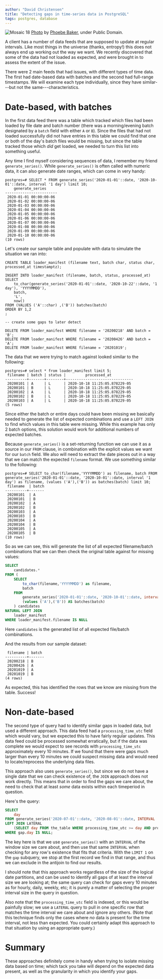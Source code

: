 ```yaml
---
author: "David Christensen"
title: "Detecting gaps in time-series data in PostgreSQL"
tags: postgres, database
---
```


![Mosaic 18](/blog/2020/10/26/postgresql-finding-gaps-in-time-series-data/banner.jpg)
[Photo](https://www.flickr.com/photos/phoebe_photo/33735147071/) by [Phoebe Baker](https://www.flickr.com/photos/phoebe_photo/), under Public Domain.


A client has a number of data feeds that are supposed to update at regular intervals.  Like most
things in the universe (thanks, entropy!) this does not always end up working out the way we want.
We recently discovered that some of the data had not loaded as expected, and were brought in to
assess the extent of the issue.

There were 2 main feeds that had issues, with different types of time data.  The first had
date-based data with batches and the second had full-range timestamps.  We will examine each type
individually, since they have similar---but not the same---characteristics.

Date-based, with batches
========================

In the first data feed there was a table which tracked which files had been loaded by file date and
batch number (there was a morning/evening batch designated by a `batch` field with either `A` or
`B`).  Since the files that had not loaded successfully did not have entries in this table we could
find that one or both of the day's batch files would be missing, but since the table tracked those
which *did* get loaded, we needed to turn this list into something useful.

Any time I find myself considering sequences of data, I remember my friend `generate_series()`.
While `generate_series()` is often called with numeric data, it can also generate date ranges, which
can come in very handy:

```
postgres=# SELECT * FROM generate_series('2020-01-01'::date, '2020-10-01'::date, interval '1 day') limit 10;
    generate_series     
------------------------
 2020-01-01 00:00:00-06
 2020-01-02 00:00:00-06
 2020-01-03 00:00:00-06
 2020-01-04 00:00:00-06
 2020-01-05 00:00:00-06
 2020-01-06 00:00:00-06
 2020-01-07 00:00:00-06
 2020-01-08 00:00:00-06
 2020-01-09 00:00:00-06
 2020-01-10 00:00:00-06
(10 rows)
```

Let's create our sample table and populate with data to simulate the situation we ran into:

```
CREATE TABLE loader_manifest (filename text, batch char, status char, processed_at timestamptz);

INSERT INTO loader_manifest (filename, batch, status, processed_at)
SELECT
    to_char(generate_series('2020-01-01'::date, '2020-10-22'::date, '1 day'), 'YYYYMMDD'),
    batch,
    'L',
    now()
FROM (VALUES ('A'::char) ,('B')) batches(batch)
ORDER BY 1,2
;

-- create some gaps to later detect

DELETE FROM loader_manifest WHERE filename = '20200218' AND batch = 'B';
DELETE FROM loader_manifest WHERE filename = '20200426' AND batch = 'A';
DELETE FROM loader_manifest WHERE filename = '20201019';

```

The data that we were trying to match against looked similar to the following:

```
postgres=# select * from loader_manifest limit 5;
 filename | batch | status |         processed_at          
----------+-------+--------+-------------------------------
 20200101 | A     | L      | 2020-10-18 11:25:05.878229-05
 20200101 | B     | L      | 2020-10-18 11:25:05.878229-05
 20200102 | A     | L      | 2020-10-18 11:25:05.878229-05
 20200102 | B     | L      | 2020-10-18 11:25:05.878229-05
 20200103 | A     | L      | 2020-10-18 11:25:05.878229-05
(5 rows)
```

Since either the batch or entire days could have been missing we basically needed to generate the
list of expected combinations and use a `LEFT JOIN` to find which values in this table were missing.
While this example has only 2 batch options, this solution would work for additional numbers of
expected batches.

Because `generate_series()` is a set-returning function we can use it as a source in our `FROM`
clause, in combination with the explicit values we want for our `batch` field.  We also will need to
extract the date pieces out in a way that we can match the expected `filename` format.  We use
something similar to the following:

```
postgres=# SELECT to_char(filename,'YYYYMMDD') as filename, batch FROM generate_series('2020-01-01'::date, '2020-10-01'::date, interval '1 day') as filename, (values ('A'),('B')) as batches(batch) limit 10;
 filename  | batch 
----------+-------
 20200101  | A
 20200101  | B
 20200102  | A
 20200102  | B
 20200103  | A
 20200103  | B
 20200104  | A
 20200104  | B
 20200105  | A
 20200105  | B
(10 rows)
```

So as we can see, this will generate the list of all expected filename/batch combinations that we
can then check the original table against for missing values:

```sql
SELECT
    candidates.*
FROM (
    SELECT
        to_char(filename,'YYYYMMDD') as filename,
        batch
    FROM
        generate_series('2020-01-01'::date, '2020-10-01'::date, interval '1 day') AS filename,
        (values ('A'),('B')) AS batches(batch)
    ) candidates
NATURAL LEFT JOIN
    loader_manifest
WHERE loader_manifest.filename IS NULL
```

Here `candidates` is the generated list of all expected file/batch combinations.

And the results from our sample dataset:

```
 filename | batch
----------+-------
 20200218 | B
 20200426 | A
 20201019 | A
 20201019 | B
(4 rows)
```

As expected, this has identified the rows that we know are missing from the table.  Success!

Non-date-based
==============

The second type of query had to identify similar gaps in loaded data, but used a different approach.
This data feed had a `processing_time_utc` field which would vary, but we expected this to have
fairly regular updates.  This data feed could be processed somewhat erratically, but if the data was
complete we would expect to see records with `processing_time_utc` approximately every 10 minutes.
If we found that there were gaps much larger than every 10 minutes we could suspect missing data and
would need to locate/reprocess the underlying data files.

This approach also uses `generate_series()`, but since we do not have a single date that we can
check existence of, the `JOIN` approach does not work directly.  This means that in order to find
the gaps we care about, the need to check that at least *some* data exists within each timeperiod in
question.

Here's the query:

```sql
SELECT
    day
FROM generate_series('2020-07-01'::date, '2020-08-01'::date, INTERVAL '10 minutes') AS day
LEFT JOIN LATERAL
    (SELECT day FROM the_table WHERE processing_time_utc >= day AND processing_time_utc < day + INTERVAL '10 minutes' LIMIT 1) gap ON day = gap.day
WHERE gap.day IS NULL;
```

The key here is that we use `generate_series()` with an `INTERVAL` of the window size we care about,
and then use that same `INTERVAL` when checking for any row's existence that fits that criteria.
With the `LIMIT 1` on the `gap` subquery, we stop at the first record we find in that range, and
thus we can exclude in the antijoin to find our results.

I should note that this approach works regardless of the size of the logical date partitions, and
can be used to identify all gaps of at least the interval size we are looking at; the same query can
check for gaps every 10 minutes as for hourly, daily, weekly, etc; it is purely a matter of
selecting the proper interval size in the query in question.

Also note that the `processing_time_utc` field is indexed, or this would be painfully slow; we use a
`LATERAL` query to pull in one specific row that matches the time interval we care about and ignore
any others.  (Note that this technique finds only the cases where *no* data is present for the time
interval, not less than expected.  You could certainly adapt this approach to that situation by
using an appropriate query.)

Summary
=======

These approaches definitely come in handy when trying to isolate missing data based on time; which
tack you take will depend on the expected data present, as well as the granularity in which you
identify your gaps.
